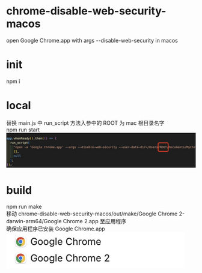 # chrome-disable-web-security-macos

open Google Chrome.app with args --disable-web-security in macos

# init

npm i

# local

替换 main.js 中 run_script 方法入参中的 ROOT 为 mac 根目录名字<br>
npm run start
![](/assets/script.jpg)

# build

npm run make<br>
移动 chrome-disable-web-security-macos/out/make/Google Chrome 2-darwin-arm64/Google Chrome 2.app 至应用程序<br>
确保应用程序已安装 Google Chrome.app
![](/assets/name.jpg)
